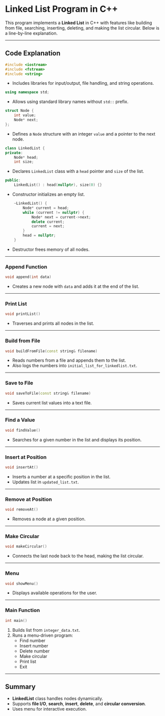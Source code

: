 # Linked List Program in C++

This program implements a **Linked List** in C++ with features like
building from file, searching, inserting, deleting, and making the list
circular. Below is a line-by-line explanation.

------------------------------------------------------------------------

## Code Explanation

``` cpp
#include <iostream>
#include <fstream>
#include <string>
```

-   Includes libraries for input/output, file handling, and string
    operations.

``` cpp
using namespace std;
```

-   Allows using standard library names without `std::` prefix.

``` cpp
struct Node {
    int value;
    Node* next;
};
```

-   Defines a `Node` structure with an integer `value` and a pointer to
    the next node.

``` cpp
class LinkedList {
private:
    Node* head;
    int size;
```

-   Declares `LinkedList` class with a `head` pointer and `size` of the
    list.

``` cpp
public:
    LinkedList() : head(nullptr), size(0) {}
```

-   Constructor initializes an empty list.

``` cpp
    ~LinkedList() {
        Node* current = head;
        while (current != nullptr) {
            Node* next = current->next;
            delete current;
            current = next;
        }
        head = nullptr;
    }
```

-   Destructor frees memory of all nodes.

------------------------------------------------------------------------

### Append Function

``` cpp
void append(int data)
```

-   Creates a new node with `data` and adds it at the end of the list.

------------------------------------------------------------------------

### Print List

``` cpp
void printList()
```

-   Traverses and prints all nodes in the list.

------------------------------------------------------------------------

### Build from File

``` cpp
void buildFromFile(const string& filename)
```

-   Reads numbers from a file and appends them to the list.
-   Also logs the numbers into `initial_list_for_linkedlist.txt`.

------------------------------------------------------------------------

### Save to File

``` cpp
void saveToFile(const string& filename)
```

-   Saves current list values into a text file.

------------------------------------------------------------------------

### Find a Value

``` cpp
void findValue()
```

-   Searches for a given number in the list and displays its position.

------------------------------------------------------------------------

### Insert at Position

``` cpp
void insertAt()
```

-   Inserts a number at a specific position in the list.
-   Updates list in `updated_list.txt`.

------------------------------------------------------------------------

### Remove at Position

``` cpp
void removeAt()
```

-   Removes a node at a given position.

------------------------------------------------------------------------

### Make Circular

``` cpp
void makeCircular()
```

-   Connects the last node back to the head, making the list circular.

------------------------------------------------------------------------

### Menu

``` cpp
void showMenu()
```

-   Displays available operations for the user.

------------------------------------------------------------------------

### Main Function

``` cpp
int main()
```

1.  Builds list from `integer_data.txt`.
2.  Runs a menu-driven program:
    -   Find number
    -   Insert number
    -   Delete number
    -   Make circular
    -   Print list
    -   Exit

------------------------------------------------------------------------

## Summary

-   **LinkedList** class handles nodes dynamically.
-   Supports **file I/O**, **search**, **insert**, **delete**, and
    **circular conversion**.
-   Uses menu for interactive execution.

